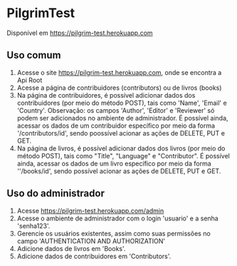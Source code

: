 # PilgrimTest

Disponível em https://pilgrim-test.herokuapp.com

## Uso comum
1. Acesse o site https://pilgrim-test.herokuapp.com, onde se encontra a Api Root
2. Acesse a página de contribuidores (contributors) ou de livros (books)
3. Na página de contribuidores, é possível adicionar dados dos contribuidores (por meio do método POST), tais como 'Name', 'Email' e 'Country'. Observação: os campos 'Author', 'Editor' e 'Reviewer' só podem ser adicionados no ambiente de administrador. É possível ainda, acessar os dados de um contribuidor específico por meio da forma '/contributors/id', sendo poossível acionar as ações de DELETE, PUT e GET.
4. Na página de livros, é possível adicionar dados dos livros (por meio do método POST), tais como "Title", "Language" e "Contributor". É possível ainda, acessar os dados de um livro específico por meio da forma ''/books/id', sendo possível acionar as ações de DELETE, PUT e GET.

## Uso do administrador
1. Acesse https://pilgrim-test.herokuapp.com/admin
2. Acesse o ambiente de administrador com o login 'usuario' e a senha 'senha123'.
3. Gerencie os usuários existentes, assim como suas permissões no campo 'AUTHENTICATION AND AUTHORIZATION'
4. Adicione dados de livros em 'Books'.
5. Adicione dados de contribuidores em 'Contributors'.
